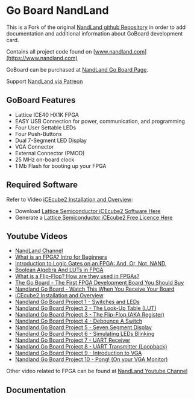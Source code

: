 # Go Board NandLand

This is a Fork of the original [NandLand github Repository](https://github.com/nandland/nandland)
in order to add documentation and additional information about GoBoard development card.

Contains all project code found on [www.nandland.com](https://www.nandland.com)

GoBoard can be purchased at [NandLand Go Board Page](https://www.nandland.com/goboard/introduction.html).

Support [NandLand via Patreon](https://www.patreon.com/user?u=2732133)

## GoBoard Features

- Lattice ICE40 HX1K FPGA
- EASY USB Connection for power, communication, and programming
- Four User Settable LEDs
- Four Push-Buttons
- Dual 7-Segment LED Display
- VGA Connector
- External Connector (PMOD)
- 25 MHz on-board clock
- 1 Mb Flash for booting up your FPGA

## Required Software

Refer to Video [iCEcube2 Installation and Overview](https://www.youtube.com/watch?v=nfB8-8JfVFE&t=4s):
- Download [Lattice Semiconductor iCEcube2 Software Here](https://www.latticesemi.com/en/Products/DesignSoftwareAndIP/FPGAandLDS/iCEcube2)  
- Generate a [Lattice Semiconductor iCEcube2 Free Licence Here](https://www.latticesemi.com/Support/Licensing/DiamondAndiCEcube2SoftwareLicensing/iceCube2) 

## Youtube Videos

- [NandLand Channel](https://www.youtube.com/channel/UCsdA-aNqtMA1_2T15aXePWw)
- [What is an FPGA? Intro for Beginners](https://www.youtube.com/watch?v=CfmlsDW3Z4c)
- [Introduction to Logic Gates on an FPGA: And, Or, Not, NAND,](https://www.youtube.com/watch?v=bp32ZYTY1uk&t=82s)
- [Boolean Algebra And LUTs in FPGA](https://www.youtube.com/watch?v=Usoo2j2TQio)
- [What is a Flip-Flop? How are they used in FPGAs?](https://www.youtube.com/watch?v=lrXjuotxqzE)
- [The Go Board - The First FPGA Development Board You Should Buy](https://www.youtube.com/watch?v=fLua2urAuq0)
- [Nandland Go Board - Watch This When You Receive Your Board](https://www.youtube.com/watch?v=wWMIY9kjlJ0)
- [iCEcube2 Installation and Overview](https://www.youtube.com/watch?v=nfB8-8JfVFE&t=4s)
- [Nandland Go Board Project 1 - Switches and LEDs](https://www.youtube.com/watch?v=l_eo21vHxw0)
- [Nandland Go Board Project 2 - The Look-Up Table (LUT)](https://www.youtube.com/watch?v=bps5v5OeJkA)
- [Nandland Go Board Project 3 - The Flip-Flop (AKA Register)](https://www.youtube.com/watch?v=_7K-ty3Mffg&t=1056s)
- [Nandland Go Board Project 4 - Debounce A Switch](https://www.youtube.com/watch?v=plGDQDyLDR0)
- [Nandland Go Board Project 5 - Seven Segment Display](https://www.youtube.com/watch?v=iT9MVuIZFJ8)
- [Nandland Go Board Project 6 - Simulating LEDs Blinking](https://www.youtube.com/watch?v=V-Kmj8T_Byg)
- [Nandland Go Board Project 7 - UART Receiver](https://www.youtube.com/watch?v=Vh0KdoXaVgU)
- [Nandland Go Board Project 8 - UART Transmitter (Loopback)](https://www.youtube.com/watch?v=Jy5jRhDqNss)
- [Nandland Go Board Project 9 - Introduction to VGA](https://www.youtube.com/watch?v=7wjTJivsNMM)
- [Nandland Go Board Project 10 - Pong! (On your VGA Monitor)](https://www.youtube.com/watch?v=sFgNpK4yQwQ)

Other video related to FPGA can be found at [NandLand Youtube Channel](https://www.youtube.com/channel/UCsdA-aNqtMA1_2T15aXePWw)

## Documentation

